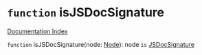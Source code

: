 # `function` isJSDocSignature

[Documentation Index](../README.md)

`function` isJSDocSignature(node: [Node](../private.interface.Node/README.md)): node `is` [JSDocSignature](../private.interface.JSDocSignature/README.md)